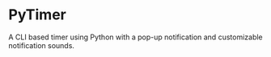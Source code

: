 # PyTimer
A CLI based timer using Python with a pop-up notification and customizable notification sounds.
